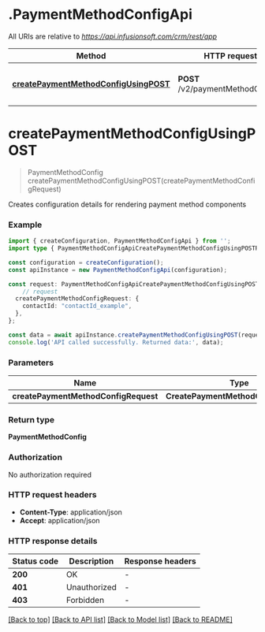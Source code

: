 # .PaymentMethodConfigApi

All URIs are relative to *https://api.infusionsoft.com/crm/rest/app*

Method | HTTP request | Description
------------- | ------------- | -------------
[**createPaymentMethodConfigUsingPOST**](PaymentMethodConfigApi.md#createPaymentMethodConfigUsingPOST) | **POST** /v2/paymentMethodConfigs | Create Payment Method Configuration


# **createPaymentMethodConfigUsingPOST**
> PaymentMethodConfig createPaymentMethodConfigUsingPOST(createPaymentMethodConfigRequest)

Creates configuration details for rendering payment method components

### Example


```typescript
import { createConfiguration, PaymentMethodConfigApi } from '';
import type { PaymentMethodConfigApiCreatePaymentMethodConfigUsingPOSTRequest } from '';

const configuration = createConfiguration();
const apiInstance = new PaymentMethodConfigApi(configuration);

const request: PaymentMethodConfigApiCreatePaymentMethodConfigUsingPOSTRequest = {
    // request
  createPaymentMethodConfigRequest: {
    contactId: "contactId_example",
  },
};

const data = await apiInstance.createPaymentMethodConfigUsingPOST(request);
console.log('API called successfully. Returned data:', data);
```


### Parameters

Name | Type | Description  | Notes
------------- | ------------- | ------------- | -------------
 **createPaymentMethodConfigRequest** | **CreatePaymentMethodConfigRequest**| request |


### Return type

**PaymentMethodConfig**

### Authorization

No authorization required

### HTTP request headers

 - **Content-Type**: application/json
 - **Accept**: application/json


### HTTP response details
| Status code | Description | Response headers |
|-------------|-------------|------------------|
**200** | OK |  -  |
**401** | Unauthorized |  -  |
**403** | Forbidden |  -  |

[[Back to top]](#) [[Back to API list]](README.md#documentation-for-api-endpoints) [[Back to Model list]](README.md#documentation-for-models) [[Back to README]](README.md)


